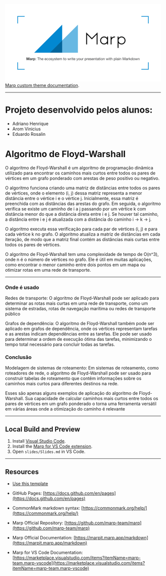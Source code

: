 ![logo marp](./slides/img/marp-logo.png)
[Marp custom theme documentation](https://marpit.marp.app/theme-css).

---

# Projeto desenvolvido pelos alunos:

- Adriano Henrique
- Arom Vinicius
- Eduardo Rosalin

# Algoritmo de Floyd-Warshall

O algoritmo de Floyd-Warshall é um algoritmo de programação dinâmica utilizado para encontrar os caminhos mais curtos entre todos os pares de vértices em um grafo ponderado com arestas de peso positivo ou negativo.

O algoritmo funciona criando uma matriz de distâncias entre todos os pares de vértices, onde o elemento (i, j) dessa matriz representa a menor distância entre o vértice i e o vértice j. Inicialmente, essa matriz é preenchida com as distâncias das arestas do grafo. Em seguida, o algoritmo verifica se existe um caminho de i a j passando por um vértice k com distância menor do que a distância direta entre i e j. Se houver tal caminho, a distância entre i e j é atualizada com a distância do caminho i → k → j.

O algoritmo executa essa verificação para cada par de vértices (i, j) e para cada vértice k no grafo. O algoritmo atualiza a matriz de distâncias em cada iteração, de modo que a matriz final contém as distâncias mais curtas entre todos os pares de vértices.

O algoritmo de Floyd-Warshall tem uma complexidade de tempo de O(n^3), onde n é o número de vértices no grafo. Ele é útil em muitas aplicações, como encontrar o menor caminho entre dois pontos em um mapa ou otimizar rotas em uma rede de transporte.

---

### Onde é usado

Redes de transporte: O algoritmo de Floyd-Warshall pode ser aplicado para determinar as rotas mais curtas em uma rede de transporte, como um sistema de estradas, rotas de navegação marítima ou redes de transporte público

Grafos de dependência: O algoritmo de Floyd-Warshall também pode ser aplicado em grafos de dependência, onde os vértices representam tarefas e as arestas indicam dependências entre as tarefas. Ele pode ser usado para determinar a ordem de execução ótima das tarefas, minimizando o tempo total necessário para concluir todas as tarefas.

### Conclusão

Modelagem de sistemas de roteamento: Em sistemas de roteamento, como roteadores de rede, o algoritmo de Floyd-Warshall pode ser usado para construir tabelas de roteamento que contêm informações sobre os caminhos mais curtos para diferentes destinos na rede.

Esses são apenas alguns exemplos de aplicação do algoritmo de Floyd-Warshall. Sua capacidade de calcular caminhos mais curtos entre todos os pares de vértices em um grafo ponderado o torna uma ferramenta versátil em várias áreas onde a otimização do caminho é relevante

---

## Local Build and Preview

1. Install [Visual Studio Code](https://code.visualstudio.com/).
2. Install the [Marp for VS Code extension](https://marketplace.visualstudio.com/items?itemName=marp-team.marp-vscode).
3. Open `slides/Slides.md` in VS Code.

---

## Resources

- [Use this template](https://github.com/codebytes/marp-slides-template/generate)

- GitHub Pages: [https://docs.github.com/en/pages](https://docs.github.com/en/pages)

- CommonMark markdown syntax: [https://commonmark.org/help/](https://commonmark.org/help/)

- Marp Official Repository: [https://github.com/marp-team/marp](https://github.com/marp-team/marp)
- Marp Official Documentation: [https://marpit.marp.app/markdown](https://marpit.marp.app/markdown)
- Marp for VS Code Documentation: [https://marketplace.visualstudio.com/items?itemName=marp-team.marp-vscode](https://marketplace.visualstudio.com/items?itemName=marp-team.marp-vscode)
